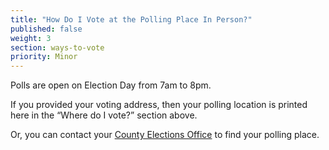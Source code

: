```yaml
---
title: "How Do I Vote at the Polling Place In Person?"
published: false
weight: 3
section: ways-to-vote
priority: Minor
---
```

Polls are open on Election Day from 7am to 8pm.

If you provided your voting address, then your polling location is printed here in the “Where do I vote?” section above.

Or, you can contact your <a href="#election-office-">County Elections Office</a> to find your polling place. 
